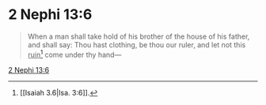 # 2 Nephi 13:6

> When a man shall take hold of his brother of the house of his father, and shall say: Thou hast clothing, be thou our ruler, and let not this <u>ruin</u>[^a] come under thy hand—

[2 Nephi 13:6](https://www.churchofjesuschrist.org/study/scriptures/bofm/2-ne/13?lang=eng&id=p6#p6)


[^a]: [[Isaiah 3.6|Isa. 3:6]].  
